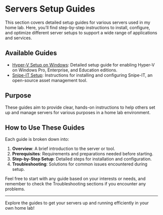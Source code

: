 # Servers Setup Guides

This section covers detailed setup guides for various servers used in my home lab. Here, you’ll find step-by-step instructions to install, configure, and optimize different server setups to support a wide range of applications and services.

## Available Guides

- [Hyper-V Setup on Windows](Servers/Hyper-V/Windows-Hyper-V-Setup.md): Detailed setup guide for enabling Hyper-V on Windows Pro, Enterprise, and Education editions.
- [Snipe-IT Setup](Snipe-IT-Setup/Snipe-IT-Setup.md): Instructions for installing and configuring Snipe-IT, an open-source asset management tool.

## Purpose
These guides aim to provide clear, hands-on instructions to help others set up and manage servers for various purposes in a home lab environment.

## How to Use These Guides
Each guide is broken down into:
1. **Overview**: A brief introduction to the server or tool.
2. **Prerequisites**: Requirements and preparations needed before starting.
3. **Step-by-Step Setup**: Detailed steps for installation and configuration.
4. **Troubleshooting**: Solutions for common issues encountered during setup.

Feel free to start with any guide based on your interests or needs, and remember to check the Troubleshooting sections if you encounter any problems.

---

Explore the guides to get your servers up and running efficiently in your own home lab!
